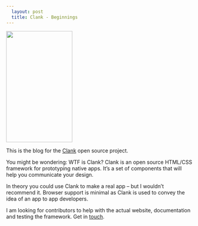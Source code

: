 ```yaml
---
  layout: post
  title: Clank - Beginnings
---
```


<p>
  <img class="alignright" src="http://getclank.files.wordpress.com/2013/06/screen-shot-2013-06-05-at-19-51-38.png?w=179&amp;h=300" width="179" height="300">
</p>

<p>This is the blog for the <a href="https://github.com/Wolfr/clank">Clank</a>&nbsp;open source project.</p>

<p>You might be wondering: WTF is Clank?&nbsp;Clank is an open source HTML/CSS framework for prototyping native apps. It’s a set of components that will help you communicate your design.</p>

<p>In theory you could use Clank to make a real app – but I wouldn’t recommend it. Browser support is minimal as Clank is used to convey the idea of an app to app developers.</p>

<p>I am looking for contributors to help with the actual website, documentation and testing the framework. Get in <a href="http://wolfslittlestore.be/contact/">touch</a>.</p>
